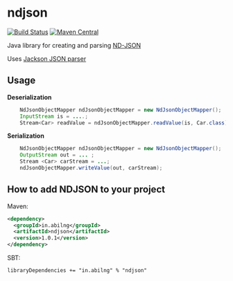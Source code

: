 # ndjson

[![Build Status](https://github.com/abilng/ndjson/actions/workflows/maven.yml/badge.svg?branch=master)](https://github.com/abilng/ndjson/actions/workflows/maven.yml)
[![Maven Central](https://img.shields.io/maven-central/v/in.abilng/ndjson.svg?label=Maven%20Central)](https://search.maven.org/search?q=g:%22in.abilng%22%20AND%20a:%22ndjson%22)

Java library for creating and parsing [ND-JSON](http://ndjson.org/)

Uses [Jackson JSON parser](https://github.com/FasterXML/jackson)

## Usage

**Deserialization**

```java
    NdJsonObjectMapper ndJsonObjectMapper = new NdJsonObjectMapper();
    InputStream is = ....;
    Stream<Car> readValue = ndJsonObjectMapper.readValue(is, Car.class);
```

**Serialization**

```java
    NdJsonObjectMapper ndJsonObjectMapper = new NdJsonObjectMapper();
    OutputStream out = ... ;
    Stream <Car> carStream = ...;
    ndJsonObjectMapper.writeValue(out, carStream);
```

## How to add NDJSON to your project 

Maven:
```xml
<dependency>
  <groupId>in.abilng</groupId>
  <artifactId>ndjson</artifactId>
  <version>1.0.1</version>
</dependency>
```

SBT:
```sc
libraryDependencies += "in.abilng" % "ndjson"
```
